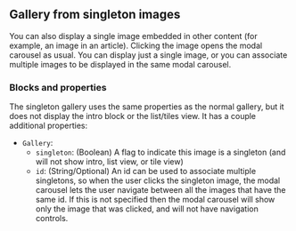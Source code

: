 ## Gallery from singleton images

You can also display a single image embedded in other content (for example, an image in an article).
Clicking the image opens the modal carousel as usual. You can display just a single image, or you can associate multiple
images to be displayed in the same modal carousel.

### Blocks and properties
The singleton gallery uses the same properties as the normal gallery, but it does not display the intro block
or the list/tiles view. It has a couple additional properties:
* `Gallery`:
    * `singleton`: (Boolean) A flag to indicate this image is a singleton (and will not show intro, list view, or tile view)
    * `id`: (String/Optional) An id can be used to associate multiple singletons, so when the user clicks the singleton image,
    the modal carousel lets the user navigate between all the images that have the same id. If this is not specified
    then the modal carousel will show only the image that was clicked, and will not have navigation controls.
 
